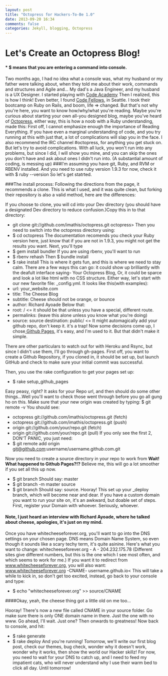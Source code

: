 ```yaml
---
layout: post
title: "Octopress for Hackers-To-Be 1.0"
date: 2013-09-20 16:34
comments: false
categories: Jekyll, blogging, Octopress
---
```


# Let's Create an Octopress Blog!


#### * $ means that you are entering a command into console.

Two months ago, I had no idea what a console was, what my husband or my father were talking about, when they told me about their work, commands and structures and Agile and... My dad's a Java Engineer, and my husband is a UX Designer.
I started playing with <a href= http://www.codecademy.com/>Code Academy</a> Then I realized, this is how I think! Even better, I found <a href= https://www.codefellows.org/>Code Fellows</a>, in Seattle. I took their bootcamp on Ruby on Rails, and boom, life => changed.
But that's not why you're here, you want to know how/why/what you're reading. Maybe you're curious about starting your own all-you designed blog, maybe you've heard of <a href= http://octopress.org/>Octopress</a>, either way, this is how a noob with a Ruby understanding, made this:
First off, I cannot emphasize enough the importance of Reading Everything. If you have even a marginal understanding of code, and you try running at this with just that, a lot of complications will slap you in the face.
I also recommend the IRC channel #octopress, for anything you get stuck on. But let's try to avoid complications. With all luck, you won't run into any problems, but since I did, I will show you mine, and you can skip the ones you don't have and ask about ones I didn't run into. (A substantial amount of coding, is messing up)
###I'm assuming you have git, Ruby, and RVM or RBENV installed. And you need to use ruby version 1.9.3 for now, check it with
$ ruby --version
So let's get statrted.

###The install process:
Following the directions from the page, it recommends a clone. This is what I used, and it was quite clean, but forking their repository is also a valid method, here are the differences:

If you choose to clone, you will cd into your Dev directory (you should have a designated Dev directory to reduce confusion.)Copy this in to that directory:
+ git clone git://github.com/imathis/octopress.git octopress>
Then you need to switch into the octopress directory using:
+ $ cd octopress
The documentation recomends you check your Ruby version here, just know that if you are not in 1.9.3, you might not get the results you want.
Next, you'll type
+ $ gem install bundler
If you are using rbenv, you'll want to run
+ $ rbenv rehash
Then $ bundle install
+ $ rake install
This is where it gets fun, and this is where we need to stay calm. There are a few ways this can go: it could show up brilliantly with the deafult interface saying- Your Octopress Blog, Or, it could be sparce and look a lot like html with no CSS structure.
Either way, let's start with our new favorite file: \_config.yml. It looks like this(with examples):
+ url: your_website.com
+ title: The Cheese Blog
+ subtitle: Cheese should not be orange, or bounce
+ author: Richard Ayoade
Below that:
+ root: / <= it should be that unless you have a special, different route.
+ permalinks: (leave this alone unless you know what you're doing)
+ source: source
destination: public/ <= It might automagically add your github repo, don't keep it. it's a trap!
Now some decisions come up, I chose<a href=http://octopress.org/docs/deploying/github/> Github Pages</a>, it's easy, and I'm used to it. But that didn't make it simple.

There are other particulars to watch out for with Heroku and Rsync, but since I didn't use them, I'll go through gh-pages.
First off, you want to create a Github Repository, if you cloned in, it should be set up, but launch GitHub and check to make sure your initial commit was successful.

Then, you use the rake configuration to get your pages set up:
+ $ rake setup_github_pages

Easy peasy, right? It asks for your Repo url, and then should do some other things...Well you'll want to check those went through before you go all gung ho on this.
Make sure that your new origin was created by typing:
$ git remote -v You should see:
+ octopress git://github.com/imathis/octopress.git (fetch)
+ octopress git://github.com/imathis/octopress.git (push)
+ origin git://github.com/your/repo.git (fetch)
+ origin git://github.com/your/repo.git (pull)
If you only see the first 2, DON'T PANIC, you just need:
+ $ git remote add origin git@github.com:username/username.github.com.git

Now you need to create a source directory in your repo to work from **Wait! What happened to Github Pages?!?** Believe me, this will go a lot smoother if you set all this up now.
+ $ git branch
Should say: master
+ $ git branch -m master source
+ $ git branch
Should say: source. Hooray! This set up your _deploy branch, which will become near and dear.
If you have a custom domain you want to run your site on, it's an awkward, but doable set of steps.
First, register your Domain with whoever. Seriously, whoever.

#### Note, I just heard an interview with Richard Ayoade, where he talked about cheese, apologies, it's just on my mind.

Once you have whitecheeseforever.org, you'll want to go into the DNS settings on your chosen page. DNS means Domain Name System, so even though it sounds like a scary techy term, it's quite asinine.
Here's what you want to change:
whitecheeseforever.org  - A - 204.232.175.78
(Different sites give different numbers, but this is the one which I see most often, and which seems to work for me.)
If you want it to redirect from www.whitecheeseforever.org, you will also want:
www.whitecheeseforever.org -CNAME- username.github.io<
This will take a while to kick in, so don't get too excited, instead, go back to your console and type:
+ $ echo "whitecheeseforever.org" >> source/CNAME

####Okay, yeah, the cheese thing got a little old on me too...

Hooray! There's now a new file called CNAME in your source folder. Go make sure there is only ONE domain name in there. Just the one with no www. Go ahead, I'll wait. Just one? Then onwards to greatness!
Now back to console, and hit:
+ $ rake generate
+ $ rake deploy
And you're running! Tomorrow, we'll write our first blog post, check our themes, bug check, wonder why it doesn't work, wonder why it works, then show the world our Hacker skillz!
For now, you need to wait for your DNS to catch up, and I need to feed my impatient cats, who will never understand why I use their warm bed to click all day.
Until tomorrow!




